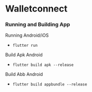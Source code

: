 # Walletconnect

### Running and Building App

Running Android/iOS

- `flutter run`

Build Apk Android

- `flutter build apk --release`

Build Abb Android

- `flutter build appbundle --release`
